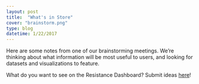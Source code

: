```yaml
---
layout: post
title:  "What's in Store"
cover: "brainstorm.png"
type: blog
datetime: 1/22/2017
---
```



Here are some notes from one of our brainstorming meetings.  We’re thinking about what information will be most useful to users, and looking for datasets and visualizations to feature.
 
What do you want to see on the Resistance Dashboard?  Submit ideas [here](https://docs.google.com/a/graphicacy.com/forms/d/e/1FAIpQLSfsWewwlROipPyvcP_67wPhpPJDhQDFk6qEKDcf2vnkdA1QWw/viewform)!